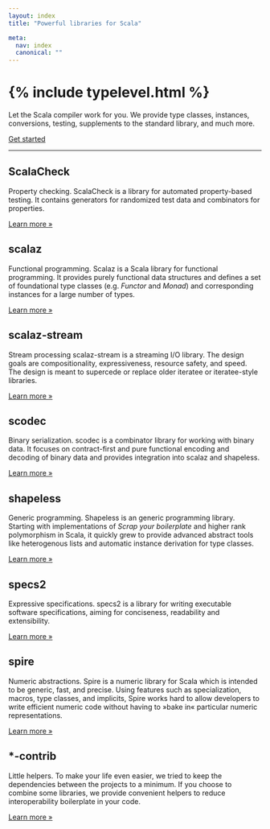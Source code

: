 ```yaml
---
layout: index
title: "Powerful libraries for Scala"

meta:
  nav: index
  canonical: ""
---
```


<div class="jumbotron">
  <h1>{% include typelevel.html %}</h1>
  <p class="lead">Let the Scala compiler work for you. We provide type classes, instances, conversions, testing, supplements to the standard library, and much more.</p>
  <a class="btn btn-large btn-success" href="{{ site.baseurl }}/projects">Get started</a>
</div>

<hr>

<div class="row-fluid">
  <div class="span4">
    <h2>ScalaCheck</h2>
    <p><span class="tagline">Property checking.</span> ScalaCheck is a library for automated property-based testing. It contains generators for randomized test data and combinators for properties.</p>
    <p><a class="btn" href="http://scalacheck.org">Learn more &raquo;</a></p>
  </div>
  <div class="span4">
    <h2>scalaz</h2>
    <p><span class="tagline">Functional programming.</span> Scalaz is a Scala library for functional programming. It provides purely functional data structures and defines a set of foundational type classes (e.g. <em>Functor</em> and <em>Monad</em>) and corresponding instances for a large number of types.</p>
    <p><a class="btn" href="{{ site.baseurl }}/projects/scalaz">Learn more &raquo;</a></p>
  </div>
  <div class="span4">
    <h2>scalaz-stream</h2>
    <p><span class="tagline">Stream processing</span> scalaz-stream is a streaming I/O library. The design goals are compositionality, expressiveness, resource safety, and speed. The design is meant to supercede or replace older iteratee or iteratee-style libraries.</p>
    <p><a class="btn" href="{{ site.baseurl }}/projects/scalaz-stream">Learn more &raquo;</a></p>
  </div>
</div>
<div class="row-fluid">
  <div class="span4">
    <h2>scodec</h2>
    <p><span class="tagline">Binary serialization.</span> scodec is a combinator library for working with binary data. It focuses on contract-first and pure functional encoding and decoding of binary data and provides integration into scalaz and shapeless.</p>
    <p><a class="btn" href="{{ site.baseurl }}/projects/shapeless">Learn more &raquo;</a></p>
  </div>
  <div class="span4">
    <h2>shapeless</h2>
    <p><span class="tagline">Generic programming.</span> Shapeless is an generic programming library. Starting with implementations of <em>Scrap your boilerplate</em> and higher rank polymorphism in Scala, it quickly grew to provide advanced abstract tools like heterogenous lists and automatic instance derivation for type classes.</p>
    <p><a class="btn" href="{{ site.baseurl }}/projects/shapeless">Learn more &raquo;</a></p>
  </div>
  <div class="span4">
    <h2>specs2</h2>
    <p><span class="tagline">Expressive specifications.</span> specs2 is a library for writing executable software specifications, aiming for conciseness, readability and extensibility.</p>
    <p><a class="btn" href="http://specs2.org">Learn more &raquo;</a></p>
  </div>
</div>
<div class="row-fluid">
  <div class="span4">
    <h2>spire</h2>
    <p><span class="tagline">Numeric abstractions.</span> Spire is a numeric library for Scala which is intended to be generic, fast, and precise. Using features such as specialization, macros, type classes, and implicits, Spire works hard to allow developers to write efficient numeric code without having to »bake in« particular numeric representations.</p>
    <p><a class="btn" href="{{ site.baseurl }}/projects/spire">Learn more &raquo;</a></p>
  </div>
  <div class="span4">
    <h2>*-contrib</h2>
    <p><span class="tagline">Little helpers.</span> To make your life even easier, we tried to keep the dependencies between the projects to a minimum. If you choose to combine some libraries, we provide convenient helpers to reduce interoperability boilerplate in your code.</p>
    <p><a class="btn" href="{{ site.baseurl }}/projects/#helpers">Learn more &raquo;</a></p>
  </div>
  <div class="span4">
  </div>
</div>
